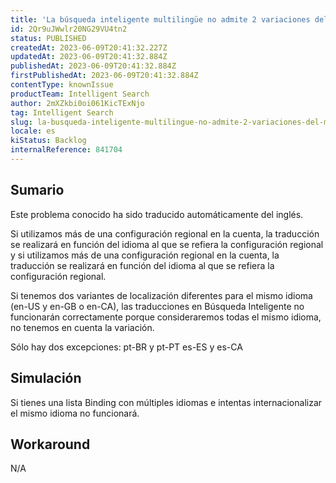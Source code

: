 ```yaml
---
title: 'La búsqueda inteligente multilingüe no admite 2 variaciones del mismo idioma/idioma'
id: 2Qr9uJWwlr20NG29VU4tn2
status: PUBLISHED
createdAt: 2023-06-09T20:41:32.227Z
updatedAt: 2023-06-09T20:41:32.884Z
publishedAt: 2023-06-09T20:41:32.884Z
firstPublishedAt: 2023-06-09T20:41:32.884Z
contentType: knownIssue
productTeam: Intelligent Search
author: 2mXZkbi0oi061KicTExNjo
tag: Intelligent Search
slug: la-busqueda-inteligente-multilingue-no-admite-2-variaciones-del-mismo-idiomaidioma
locale: es
kiStatus: Backlog
internalReference: 841704
---
```


## Sumario

<div class="alert alert-info">
  <p>Este problema conocido ha sido traducido automáticamente del inglés.</p>
</div>


Si utilizamos más de una configuración regional en la cuenta, la traducción se realizará en función del idioma al que se refiera la configuración regional y si utilizamos más de una configuración regional en la cuenta, la traducción se realizará en función del idioma al que se refiera la configuración regional.

Si tenemos dos variantes de localización diferentes para el mismo idioma (en-US y en-GB o en-CA), las traducciones en Búsqueda Inteligente no funcionarán correctamente porque consideraremos todas el mismo idioma, no tenemos en cuenta la variación.

Sólo hay dos excepciones:
pt-BR y pt-PT
es-ES y es-CA


##

## Simulación


Si tienes una lista Binding con múltiples idiomas e intentas internacionalizar el mismo idioma no funcionará.



## Workaround


N/A

